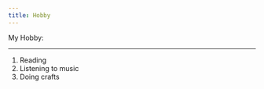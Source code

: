 ```yaml
---
title: Hobby
---
```


My Hobby:
____________________
1. Reading 
2. Listening to music
3. Doing crafts
